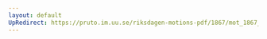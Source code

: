 ```yaml
---
layout: default
UpRedirect: https://pruto.im.uu.se/riksdagen-motions-pdf/1867/mot_1867__ak__76.pdf
---
```

